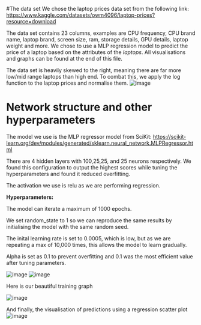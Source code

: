 #The data set
We chose the laptop prices data set from the following link: https://www.kaggle.com/datasets/owm4096/laptop-prices?resource=download

The data set contains 23 columns, examples are CPU frequency, CPU brand name, laptop brand, screen size, ram, storage details, GPU details, laptop weight and more. We chose to use a MLP regression model to predict the price of a laptop based on the attributes of the *laptops*. All visualisations and graphs can be found at the end of this file.

The data set is heavily skewed to the right, meaning there are far more low/mid range laptops than high end. To combat this, we apply the log function to the laptop prices and normalise them.
![image](https://github.com/user-attachments/assets/e314281e-539b-40eb-a617-62b898efefc8)

# Network structure and other hyperparameters

The model we use is the MLP regressor model from SciKit: https://scikit-learn.org/dev/modules/generated/sklearn.neural_network.MLPRegressor.html

There are 4 hidden layers with 100,25,25, and 25 neurons respectively. We found this configuration to output the highest scores while tuning the hyperparameters and found it reduced overfitting.

The activation we use is relu as we are performing regression.

**Hyperparameters:**

The model can iterate a maximum of 1000 epochs.

We set random_state to 1 so we can reproduce the same results by initialising the model with the same random seed.

The inital learning rate is set to 0.0005, which is low, but as we are repeating a max of 10,000 times, this allows the model to learn gradually.

Alpha is set as 0.1 to prevent overfitting and 0.1 was the most efficient value after tuning parameters.

![image](https://github.com/user-attachments/assets/9d86ff00-facb-4065-956c-d968557d2394)
![image](https://github.com/user-attachments/assets/e1b34969-4b8a-471b-82f2-d922b67c67ff)

Here is our beautiful training graph

![image](https://github.com/user-attachments/assets/231c75ee-d186-492a-af3d-14c748a3a8cb)

And finally, the visualisation of predictions using a regression scatter plot
![image](https://github.com/user-attachments/assets/10220e38-4fa4-49b4-96a0-0f55855966b3)

